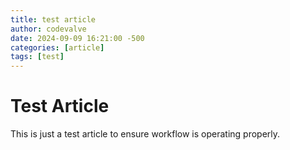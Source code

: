 ```yaml
---
title: test article
author: codevalve
date: 2024-09-09 16:21:00 -500
categories: [article]
tags: [test]
---
```


# Test Article

This is just a test article to ensure workflow is operating properly.
